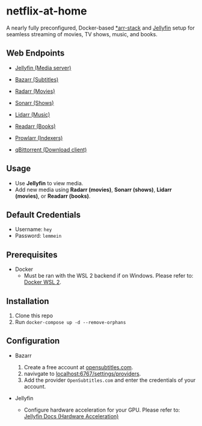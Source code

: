 # netflix-at-home

A nearly fully preconfigured, Docker-based [*arr-stack](https://wiki.servarr.com/) and [Jellyfin](https://jellyfin.org/) setup for seamless streaming of movies, TV shows, music, and books.

## Web Endpoints
- [Jellyfin (Media server)](http://localhost:8096/)

- [Bazarr (Subtitles)](http://localhost:6767/)
- [Radarr (Movies)](http://localhost:7878/)
- [Sonarr (Shows)](http://localhost:8989/)

- [Lidarr (Music)](http://localhost:8686/)

- [Readarr (Books)](http://localhost:8787/)

- [Prowlarr (Indexers)](http://localhost:9696/)
- [qBittorrent (Download client)](http://localhost:8080/)

## Usage
- Use **Jellyfin** to view media.
- Add new media using **Radarr (movies)**, **Sonarr (shows)**, **Lidarr (movies)**, or **Readarr (books)**. 

## Default Credentials
- Username: `hey`
- Password: `lemmein`

## Prerequisites
- Docker
    - Must be ran with the WSL 2 backend if on Windows. Please refer to: [Docker WSL 2](https://docs.docker.com/desktop/features/wsl/).

## Installation
1. Clone this repo
2. Run `docker-compose up -d --remove-orphans`

## Configuration

* Bazarr
    1. Create a free account at [opensubtitles.com](https://www.opensubtitles.com/).
    2. navivgate to [localhost:6767/settings/providers](http://localhost:6767/settings/providers/).
    3. Add the provider `OpenSubtitles.com` and enter the credentials of your account.

* Jellyfin
    - Configure hardware acceleration for your GPU. Please refer to: [Jellyfin Docs (Hardware Acceleration)](https://jellyfin.org/docs/general/administration/hardware-acceleration/)
